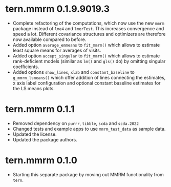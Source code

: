# tern.mmrm 0.1.9.9019.3

* Complete refactoring of the computations, which now use the new `mmrm`
  package instead of `lme4` and `lmerTest`. This increases convergence
  and speed a lot. Different covariance structures and optimizers are therefore
  now available compared to before.
* Added option `average_emmeans` to `fit_mmrm()` which allows to estimate
  least square means for averages of visits.
* Added option `accept_singular` to `fit_mmrm()` which allows to estimate
  rank-deficient models (similar as `lm()` and `gls()` do) by omitting singular
  coefficients.
* Added options `show_lines`, `xlab` and `constant_baseline` to `g_mmrm_lsmeans()`
  which offer addition of lines connecting the estimates, x axis label configuration
  and optional constant baseline estimates for the LS means plots.

# tern.mmrm 0.1.1

* Removed dependency on `purrr`, `tibble`, `scda` and `scda.2022`
* Changed tests and example apps to use `mmrm_test_data` as sample data.
* Updated the license.
* Updated the package authors.

# tern.mmrm 0.1.0

* Starting this separate package by moving out MMRM functionality from `tern`.
